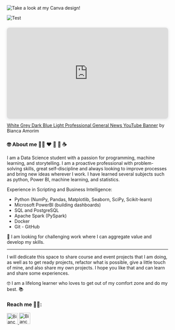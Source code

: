 
![Take a look at my Canva design!](https://user-images.githubusercontent.com/59603723/96593169-91da7a00-12bf-11eb-9fb6-97667dc21979.png)

![Test](https://www.canva.com/design/DAFUL4FV_dM/view)

<div style="position: relative; width: 100%; height: 0; padding-top: 56.2500%;
 padding-bottom: 0; box-shadow: 0 2px 8px 0 rgba(63,69,81,0.16); margin-top: 1.6em; margin-bottom: 0.9em; overflow: hidden;
 border-radius: 8px; will-change: transform;">
  <iframe loading="lazy" style="position: absolute; width: 100%; height: 100%; top: 0; left: 0; border: none; padding: 0;margin: 0;"
    src="https:&#x2F;&#x2F;www.canva.com&#x2F;design&#x2F;DAFUL4FV_dM&#x2F;view?embed" allowfullscreen="allowfullscreen" allow="fullscreen">
  </iframe>
</div>
<a href="https:&#x2F;&#x2F;www.canva.com&#x2F;design&#x2F;DAFUL4FV_dM&#x2F;view?utm_content=DAFUL4FV_dM&amp;utm_campaign=designshare&amp;utm_medium=embeds&amp;utm_source=link" target="_blank" rel="noopener">White Grey Dark Blue Light Professional General News YouTube Banner</a> by Bianca Amorim


### :nerd_face: About me :rainbow_flag:  :heart: :sushi: :chocolate_bar: :coffee: 

I am a Data Science student with a passion for programming, machine learning, and storytelling. I am a proactive professional with problem-solving skills, great self-discipline and always looking to improve processes and bring new ideas wherever I work. I have learned several subjects such as python, Power BI, machine learning, and statistics.


Experience in Scripting and Business Intelligence:
- Python (NumPy, Pandas, Matplotlib, Seaborn, SciPy, Scikit-learn) 
- Microsoft PowerBI (building dashboards)
- SQL and PostgreSQL
- Apache Spark (PySpark)
- Docker
- Git - GitHub

:triangular_flag_on_post: I am looking for challenging work where I can aggregate value and develop my skills.


---

I will dedicate this space to share course and event projects that I am doing, as well as to get ready projects, refactor what is possible, give a little touch of mine, and also share my own projects. I hope you like that and can learn and share some experiences. 

🤓 I am a lifelong learner who loves to get out of my comfort zone and do my best. 📚 


### Reach me :female_detective::

<p>
  <a href="http://www.linkedin.com/in/amorimbiadev">
    <img src="https://user-images.githubusercontent.com/59603723/96601831-c3a40e80-12c8-11eb-96de-d5c66cddcb28.png" alt="Bianca Amorim's LinkedIn Profile" height="34" width="34">
  </a>
  
   <a href="https://mobile.twitter.com/dev_amorim">
    <img src="https://user-images.githubusercontent.com/59603723/96600833-c18d8000-12c7-11eb-9d07-22f81040184f.png" alt="Bianca Amorim's LinkedIn Profile" height="35" width="35">
  </a>
</p>
